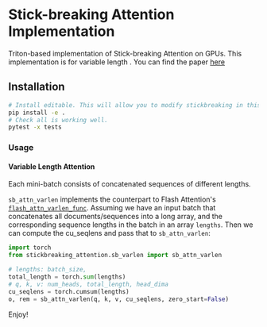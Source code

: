 # Stick-breaking Attention Implementation

Triton-based implementation of Stick-breaking Attention on GPUs.
This implementation is for variable length .
You can find the paper [here](https://arxiv.org/abs/2410.17980)

## Installation

```sh
# Install editable. This will allow you to modify stickbreaking in this directory.
pip install -e .
# Check all is working well.
pytest -x tests
```

### Usage

#### Variable Length Attention

Each mini-batch consists of concatenated sequences of different lengths.

`sb_attn_varlen` implements the counterpart to Flash Attention's
[
`flash_attn_varlen_func`](https://github.com/Dao-AILab/flash-attention/blob/0dfb28174333d9eefb7c1dd4292690a8458d1e89/flash_attn/flash_attn_interface.py#L1360).
Assuming we have an input batch that concatenates all documents/sequences into a long array, and the corresponding
sequence lengths in the batch in an array `lengths`.
Then we can compute the cu_seqlens and pass that to `sb_attn_varlen`:

```python
import torch
from stickbreaking_attention.sb_varlen import sb_attn_varlen

# lengths: batch_size,
total_length = torch.sum(lengths)
# q, k, v: num_heads, total_length, head_dima
cu_seqlens = torch.cumsum(lengths)
o, rem = sb_attn_varlen(q, k, v, cu_seqlens, zero_start=False)
```

Enjoy!
